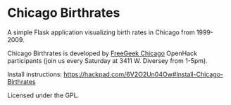 # Chicago Birthrates

A simple Flask application visualizing birth rates in Chicago from 1999-2009.

Chicago Birthrates is developed by [FreeGeek Chicago](http://freegeekchicago.org) OpenHack participants (join us every
Saturday at 3411 W. Diversey from 1-5pm).

Install instructions: https://hackpad.com/6V2O2Un04Ow#Install-Chicago-Birthrates

Licensed under the GPL.
